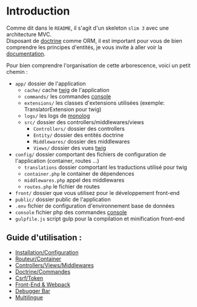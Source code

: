 # Introduction

Comme dit dans le `README`, il s'agit d'un skeleton `slim 3` avec une architecture MVC.<br>
Disposant de [doctrine](https://github.com/doctrine/doctrine2) comme ORM, il est important pour vous de bien comprendre les principes d'entités, je vous invite à aller voir la [documentation](http://docs.doctrine-project.org/projects/doctrine-orm/en/latest/).<br>

Pour bien comprendre l'organisation de cette arborescence, voici un petit chemin :

- `app/` dossier de l'application
  - `cache/` cache [twig](https://github.com/slimphp/Twig-View) de l'application
  - `commands/` les commandes [console](https://github.com/symfony/console)
  - `extensions/` les classes d'extensions utilisées (exemple: TranslatorExtension pour twig)
  - `logs/` les logs de [monolog](https://github.com/Seldaek/monolog)
  - `src/` dossier des controllers/middlewares/views
    - `Controllers/` dossier des controllers
    - `Entity/` dossier des entités doctrine
    - `Middlewares/` dossier des middlewares
    - `Views/` dossier des vues [twig](https://github.com/slimphp/Twig-View)
- `config/` dossier comportant des fichiers de configuration de l'application (container, routes ...)
    - `translations` dossier comportant les traductions utilisé pour twig
    - `container.php` le container de dépendences
    - `middlewares.php` appel des middlewares
    - `routes.php` le fichier de routes
- `front/` dossier que vous utilisez pour le développement front-end
- `public/` dossier public de l'application
- `.env` fichier de configuration d'environnement base de données
- `console` fichier php des commandes [console](https://github.com/symfony/console)
- `gulpfile.js` script gulp pour la compilation et minification front-end


## Guide d'utilisation :
- [Installation/Configuration](https://github.com/SimonDevelop/slim-doctrine/blob/master/docs/chapter01.md)
- [Routeur/Container](https://github.com/SimonDevelop/slim-doctrine/blob/master/docs/chapter02.md)
- [Controllers/Views/Middlewares](https://github.com/SimonDevelop/slim-doctrine/blob/master/docs/chapter03.md)
- [Doctrine/Commandes](https://github.com/SimonDevelop/slim-doctrine/blob/master/docs/chapter04.md)
- [Csrf/Token](https://github.com/SimonDevelop/slim-doctrine/blob/master/docs/chapter05.md)
- [Front-End & Webpack](https://github.com/SimonDevelop/slim-doctrine/blob/master/docs/chapter06.md)
- [Debugger Bar](https://github.com/SimonDevelop/slim-doctrine/blob/master/docs/chapter07.md)
- [Multilingue](https://github.com/SimonDevelop/slim-doctrine/blob/master/docs/chapter08.md)
